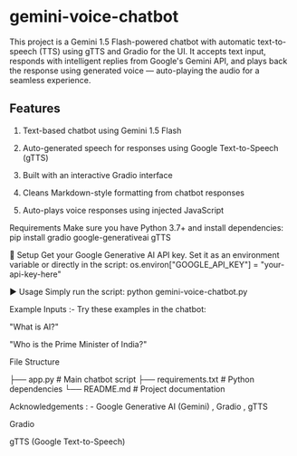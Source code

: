# gemini-voice-chatbot
This project is a Gemini 1.5 Flash-powered chatbot with automatic text-to-speech (TTS) using gTTS and Gradio for the UI. It accepts text input, responds with intelligent replies from Google's Gemini API, and plays back the response using generated voice — auto-playing the audio for a seamless experience.

## Features
1.  Text-based chatbot using Gemini 1.5 Flash
   
2.  Auto-generated speech for responses using Google Text-to-Speech (gTTS)
   
3.  Built with an interactive Gradio interface
  
4.  Cleans Markdown-style formatting from chatbot responses

5.   Auto-plays voice responses using injected JavaScript

Requirements
Make sure you have Python 3.7+ and install dependencies:
pip install gradio google-generativeai gTTS

🔑 Setup
Get your Google Generative AI API key.
Set it as an environment variable or directly in the script:
os.environ["GOOGLE_API_KEY"] = "your-api-key-here"

▶️ Usage
Simply run the script:
python gemini-voice-chatbot.py

Example Inputs :-
Try these examples in the chatbot:

"What is AI?"

"Who is the Prime Minister of India?"

 File Structure

├── app.py              # Main chatbot script
├── requirements.txt    # Python dependencies
└── README.md           # Project documentation

 Acknowledgements : -
Google Generative AI (Gemini) ,
Gradio ,
gTTS  

Gradio

gTTS (Google Text-to-Speech)

